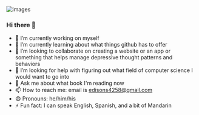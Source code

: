 ![images](https://github.com/edisons4258/edisons4258/assets/141169232/bfe86b0b-5d4c-4614-92c1-2219b71aa804)
### Hi there 👋


- 🔭 I’m currently working on myself
- 🌱 I’m currently learning about what things github has to offer
- 👯 I’m looking to collaborate on creating a website or an app or something that helps manage depressive thought patterns and behaviors
- 🤔 I’m looking for help with figuring out what field of computer science I would want to go into
- 💬 Ask me about what book I'm reading now
- 📫 How to reach me: email is edisons4258@gmail.com
- 😄 Pronouns: he/him/his
- ⚡ Fun fact: I can speak English, Spanish, and a bit of Mandarin
